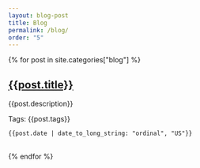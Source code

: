 ```yaml
---
layout: blog-post
title: Blog
permalink: /blog/
order: "5"
---
```


{% for post in site.categories["blog"] %}

<h2>
    <a href = "{{post.permalink}}" class="blog-index-title"> {{post.title}}</a>
</h2>

<div class="blog-index">

{{post.description}}

<div class="gray mini">
    Tags: {{post.tags}}
</div>

<div class="gray">
    
    {{post.date | date_to_long_string: "ordinal", "US"}}
</div>
<br />

</div>
{% endfor %}
